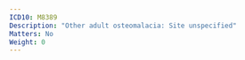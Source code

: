 ```yaml
---
ICD10: M8389
Description: "Other adult osteomalacia: Site unspecified"
Matters: No
Weight: 0
---
```


